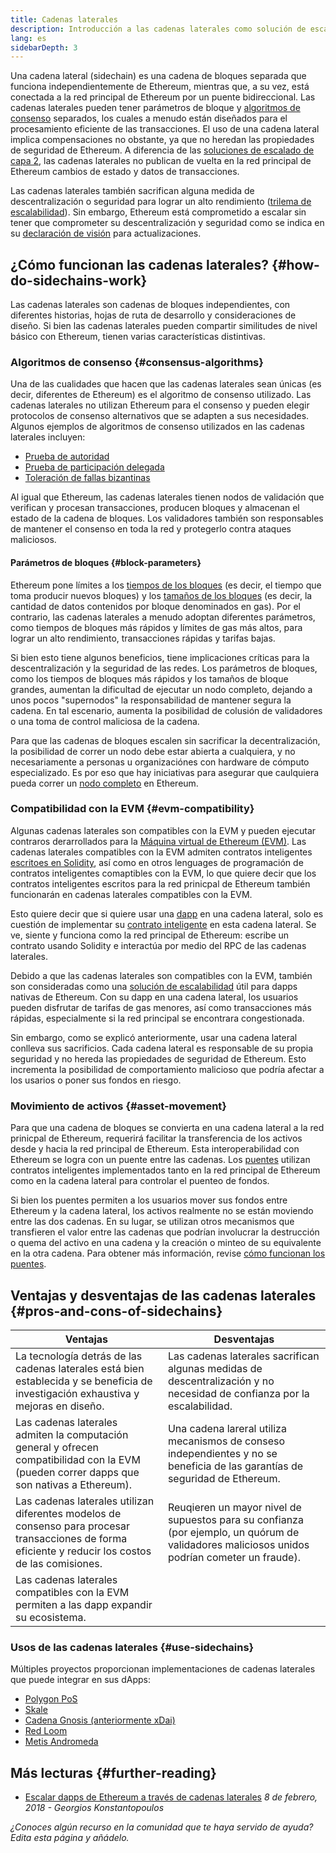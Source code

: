 ```yaml
---
title: Cadenas laterales
description: Introducción a las cadenas laterales como solución de escalado actualmente utilizada por la comunidad de Ethereum.
lang: es
sidebarDepth: 3
---
```


Una cadena lateral (sidechain) es una cadena de bloques separada que funciona independientemente de Ethereum,  mientras que, a su vez, está conectada a la red principal de Ethereum por un puente bidireccional. Las cadenas laterales pueden tener parámetros de bloque y [algoritmos de consenso](/developers/docs/consensus-mechanisms/) separados, los cuales a menudo están diseñados para el procesamiento eficiente de las transacciones. El uso de una cadena lateral implica compensaciones no obstante, ya que no heredan las propiedades de seguridad de Ethereum. A diferencia de las [soluciones de escalado de capa 2](/layer-2/), las cadenas laterales no publican de vuelta en la red principal de Ethereum cambios de estado y datos de transacciones.

Las cadenas laterales también sacrifican alguna medida de descentralización o seguridad para lograr un alto rendimiento ([trilema de escalabilidad](https://vitalik.eth.limo/general/2021/05/23/scaling.html)). Sin embargo, Ethereum está comprometido a escalar sin tener que comprometer su descentralización y seguridad como se indica en su [declaración de visión](/roadmap/vision/) para actualizaciones.

## ¿Cómo funcionan las cadenas laterales? {#how-do-sidechains-work}

Las cadenas laterales son cadenas de bloques independientes, con diferentes historias, hojas de ruta de desarrollo y consideraciones de diseño. Si bien las cadenas laterales pueden compartir similitudes de nivel básico con Ethereum, tienen varias características distintivas.

### Algoritmos de consenso {#consensus-algorithms}

Una de las cualidades que hacen que las cadenas laterales sean únicas (es decir, diferentes de Ethereum) es el algoritmo de consenso utilizado. Las cadenas laterales no utilizan Ethereum para el consenso y pueden elegir protocolos de consenso alternativos que se adapten a sus necesidades. Algunos ejemplos de algoritmos de consenso utilizados en las cadenas laterales incluyen:

- [Prueba de autoridad](/developers/docs/consensus-mechanisms/poa/)
- [Prueba de participación delegada](https://en.bitcoin.it/wiki/Delegated_proof_of_stake)
- [Toleración de fallas bizantinas](https://decrypt.co/resources/byzantine-fault-tolerance-what-is-it-explained)

Al igual que Ethereum, las cadenas laterales tienen nodos de validación que verifican y procesan transacciones, producen bloques y almacenan el estado de la cadena de bloques. Los validadores también son responsables de mantener el consenso en toda la red y protegerlo contra ataques maliciosos.

#### Parámetros de bloques {#block-parameters}

Ethereum pone límites a los [tiempos de los bloques](/developers/docs/blocks/#block-time) (es decir, el tiempo que toma producir nuevos bloques) y los [tamaños de los bloques](/developers/docs/blocks/#block-size) (es decir, la cantidad de datos contenidos por bloque denominados en gas). Por el contrario, las cadenas laterales a menudo adoptan diferentes parámetros, como tiempos de bloques más rápidos y límites de gas más altos, para lograr un alto rendimiento, transacciones rápidas y tarifas bajas.

Si bien esto tiene algunos beneficios, tiene implicaciones críticas para la descentralización y la seguridad de las redes. Los parámetros de bloques, como los tiempos de bloques más rápidos y los tamaños de bloque grandes, aumentan la dificultad de ejecutar un nodo completo, dejando a unos pocos "supernodos" la responsabilidad de mantener segura la cadena. En tal escenario, aumenta la posibilidad de colusión de validadores o una toma de control maliciosa de la cadena.

Para que las cadenas de bloques escalen sin sacrificar la decentralización, la posibilidad de correr un nodo debe estar abierta a cualquiera, y no necesariamente a personas u organizaciónes con hardware de cómputo especializado. Es por eso que hay iniciativas para asegurar que caulquiera pueda correr un [nodo completo](/developers/docs/nodes-and-clients/#why-should-i-run-an-ethereum-node) en Ethereum.

### Compatibilidad con la EVM {#evm-compatibility}

Algunas cadenas laterales son compatibles con la EVM y pueden ejecutar contraros derarrollados para la [Máquina virtual de Ethereum (EVM)](/developers/docs/evm/). Las cadenas laterales compatibles con la EVM admiten contratos inteligentes [escritoes en Solidity](/developers/docs/smart-contracts/languages/), así como en otros lenguages de programación de contratos inteligentes comaptibles con la EVM, lo que quiere decir que los contratos inteligentes escritos para la red prinicpal de Ethereum también funcionarán en cadenas laterales compatibles con la EVM.

Esto quiere decir que si quiere usar una [dapp](/developers/docs/dapps/) en una cadena lateral, solo es cuestión de implementar su [contrato inteligente](/developers/docs/smart-contracts/) en esta cadena lateral. Se ve, siente y funciona como la red principal de Ethereum: escribe un contrato usando Solidity e interactúa por medio del RPC de las cadenas laterales.

Debido a que las cadenas laterales son compatibles con la EVM, también son consideradas como una [solución de escalabilidad](/developers/docs/scaling/) útil para dapps nativas de Ethereum. Con su dapp en una cadena lateral, los usuarios pueden disfrutar de tarifas de gas menores, así como transacciones más rápidas, especialmente si la red principal se encontrara congestionada.

Sin embargo, como se explicó anteriormente, usar una cadena lateral conlleva sus sacrificios. Cada cadena lateral es responsable de su propia seguridad y no hereda las propiedades de seguridad de Ethereum. Esto incrementa la posibilidad de comportamiento malicioso que podría afectar a los usarios o poner sus fondos en riesgo.

### Movimiento de activos {#asset-movement}

Para que una cadena de bloques se convierta en una cadena lateral a la red prinicpal de Ethereum, requerirá facilitar la transferencia de los activos desde y hacia la red principal de Ethereum. Esta interoperabilidad con Ethereum se logra con un puente entre las cadenas. Los [puentes](/bridges/) utilizan contratos inteligentes implementados tanto en la red principal de Ethereum como en la cadena lateral para controlar el puenteo de fondos.

Si bien los puentes permiten a los usuarios mover sus fondos entre Ethereum y la cadena lateral, los activos realmente no se están moviendo entre las dos cadenas. En su lugar, se utilizan otros mecanismos que transfieren el valor entre las cadenas que podrían involucrar la destrucción o quema del activo en una cadena y la creación o minteo de su equivalente en la otra cadena. Para obtener más información, revise [cómo funcionan los puentes](/developers/docs/bridges/#how-do-bridges-work).

## Ventajas y desventajas de las cadenas laterales {#pros-and-cons-of-sidechains}

| Ventajas                                                                                                                                             | Desventajas                                                                                                                                  |
| ---------------------------------------------------------------------------------------------------------------------------------------------------- | -------------------------------------------------------------------------------------------------------------------------------------------- |
| La tecnología detrás de las cadenas laterales está bien establecida y se beneficia de investigación exhaustiva y mejoras en diseño.                  | Las cadenas laterales sacrifican algunas medidas de descentralización y no necesidad de confianza por la escalabilidad.                      |
| Las cadenas laterales admiten la computación general y ofrecen compatibilidad con la EVM (pueden correr dapps que son nativas a Ethereum).           | Una cadena lareral utiliza mecanismos de conseso independientes y no se beneficia de las garantías de seguridad de Ethereum.                 |
| Las cadenas laterales utilizan diferentes modelos de consenso para procesar transacciones de forma eficiente y reducir los costos de las comisiones. | Reuqieren un mayor nivel de supuestos para su confianza (por ejemplo, un quórum de validadores maliciosos unidos podrían cometer un fraude). |
| Las cadenas laterales compatibles con la EVM permiten a las dapp expandir su ecosistema.                                                             |                                                                                                                                              |

### Usos de las cadenas laterales {#use-sidechains}

Múltiples proyectos proporcionan implementaciones de cadenas laterales que puede integrar en sus dApps:

- [Polygon PoS](https://polygon.technology/solutions/polygon-pos)
- [Skale](https://skale.network/)
- [Cadena Gnosis (anteriormente xDai)](https://www.gnosischain.com/)
- [Red Loom](https://loomx.io/)
- [Metis Andromeda](https://www.metis.io/)

## Más lecturas {#further-reading}

- [Escalar dapps de Ethereum a través de cadenas laterales](https://medium.com/loom-network/dappchains-scaling-ethereum-dapps-through-sidechains-f99e51fff447) _8 de febrero, 2018 - Georgios Konstantopoulos_

_¿Conoces algún recurso en la comunidad que te haya servido de ayuda? Edita esta página y añádelo._
